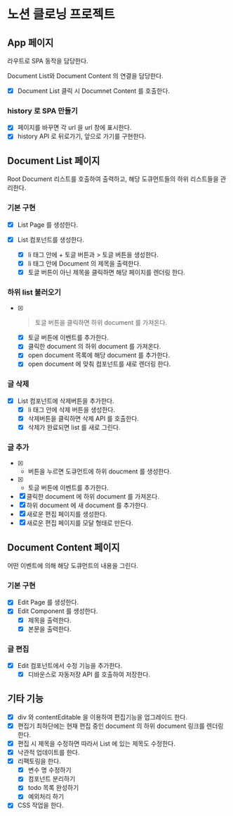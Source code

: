 # 노션 클로닝 프로젝트

## App 페이지

라우트로 SPA 동작을 담당한다.

Document List와 Document Content 의 연결을 담당한다.

- [x] Document List 클릭 시 Documnet Content 를 호출한다.

### history 로 SPA 만들기

- [x] 페이지를 바꾸면 각 url 을 url 창에 표시한다.
- [x] history API 로 뒤로가기, 앞으로 가기를 구현한다.

## Document List 페이지

Root Document 리스트를 호출하여 출력하고, 해당 도큐먼트들의 하위 리스트들을 관리한다.

### 기본 구현

- [x] List Page 를 생성한다.

- [x] List 컴포넌트를 생성한다.
  - [x] li 태그 안에 + 토글 버튼과 > 토글 버튼을 생성한다.
  - [x] li 태그 안에 Document 의 제목을 출력한다.
  - [x] 토글 버튼이 아닌 제목을 클릭하면 해당 페이지를 렌더링 한다. 

### 하위 list 불러오기

- [x] > 토글 버튼을 클릭하면 하위 document 를 가져온다.
  - [x] 토글 버튼에 이벤트를 추가한다.
  - [x] 클릭한 document 의 하위 document 를 가져온다.
  - [x] open document 목록에 해당 document 를 추가한다.
  - [x] open document 에 맞춰 컴포넌트를 새로 렌더링 한다.

### 글 삭제

- [x] List 컴포넌트에 삭제버튼을 추가한다.
  - [x] li 태그 안에 삭제 버튼을 생성한다.
  - [x] 삭제버튼을 클릭하면 삭제 API 를 호출한다.
  - [x] 삭제가 완료되면 list 를 새로 그린다.

### 글 추가

- [x] + 버튼을 누르면 도큐먼트에 하위 doucment 를 생성한다.
 - [x] + 토글 버튼에 이벤트를 추가한다.
 - [x] 클릭한 document 에 하위 document 를 가져온다.
 - [x] 하위 document 에 새 document 를 추가한다.
 - [x] 새로운 편집 페이지를 생성한다.
 - [x] 새로운 편집 페이지를 모달 형태로 만든다.

## Document Content 페이지

어떤 이벤트에 의해 해당 도큐먼트의 내용을 그린다.

### 기본 구현

- [x] Edit Page 를 생성한다.
- [x] Edit Component 를 생성한다.
  - [x] 제목을 출력한다.
  - [x] 본문을 출력한다.

### 글 편집

- [x] Edit 컴포넌트에서 수정 기능을 추가한다.
  - [x] 디바운스로 자동저장 API 를 호출하여 저장한다.

## 기타 기능

- [x] div 와 contentEditable 을 이용하여 편집기능을 업그레이드 한다.
- [x] 편집기 최하단에는 현재 편집 중인 document 의 하위 document 링크를 렌더링한다.
- [x] 편집 시 제목을 수정하면 따라서 List 에 있는 제목도 수정한다.
- [x] 낙관적 업데이트를 한다.
- [x] 리팩토링을 한다.
  - [x] 변수 명 수정하기
  - [x] 컴포넌트 분리하기
  - [x] todo 목록 완성하기
  - [x] 예외처리 하기
- [x] CSS 작업을 한다.
